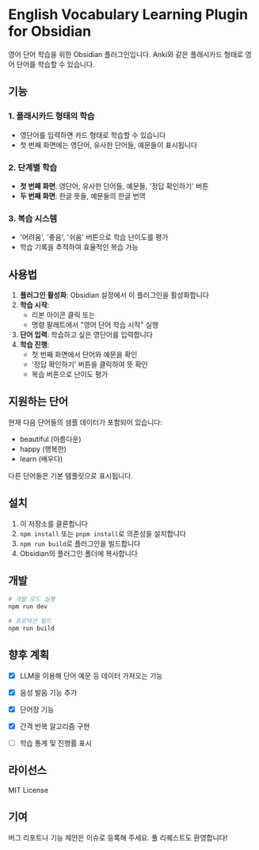 # English Vocabulary Learning Plugin for Obsidian

영어 단어 학습을 위한 Obsidian 플러그인입니다. Anki와 같은 플래시카드 형태로 영어 단어를 학습할 수 있습니다.

## 기능

### 1. 플래시카드 형태의 학습
- 영단어를 입력하면 카드 형태로 학습할 수 있습니다
- 첫 번째 화면에는 영단어, 유사한 단어들, 예문들이 표시됩니다

### 2. 단계별 학습
- **첫 번째 화면**: 영단어, 유사한 단어들, 예문들, '정답 확인하기' 버튼
- **두 번째 화면**: 한글 뜻들, 예문들의 한글 번역

### 3. 복습 시스템
- '어려움', '좋음', '쉬움' 버튼으로 학습 난이도를 평가
- 학습 기록을 추적하여 효율적인 복습 가능

## 사용법

1. **플러그인 활성화**: Obsidian 설정에서 이 플러그인을 활성화합니다
2. **학습 시작**: 
   - 리본 아이콘 클릭 또는
   - 명령 팔레트에서 "영어 단어 학습 시작" 실행
3. **단어 입력**: 학습하고 싶은 영단어를 입력합니다
4. **학습 진행**: 
   - 첫 번째 화면에서 단어와 예문을 확인
   - '정답 확인하기' 버튼을 클릭하여 뜻 확인
   - 복습 버튼으로 난이도 평가

## 지원하는 단어

현재 다음 단어들의 샘플 데이터가 포함되어 있습니다:
- beautiful (아름다운)
- happy (행복한)
- learn (배우다)

다른 단어들은 기본 템플릿으로 표시됩니다.

## 설치

1. 이 저장소를 클론합니다
2. `npm install` 또는 `pnpm install`로 의존성을 설치합니다
3. `npm run build`로 플러그인을 빌드합니다
4. Obsidian의 플러그인 폴더에 복사합니다

## 개발

```bash
# 개발 모드 실행
npm run dev

# 프로덕션 빌드
npm run build
```

## 향후 계획

- [X] LLM을 이용해 단어 예문 등 데이터 가져오는 기능
- [X] 음성 발음 기능 추가 
- [X] 단어장 기능
- [X] 간격 반복 알고리즘 구현
- [ ] 학습 통계 및 진행률 표시


## 라이선스

MIT License

## 기여

버그 리포트나 기능 제안은 이슈로 등록해 주세요. 풀 리퀘스트도 환영합니다! 

